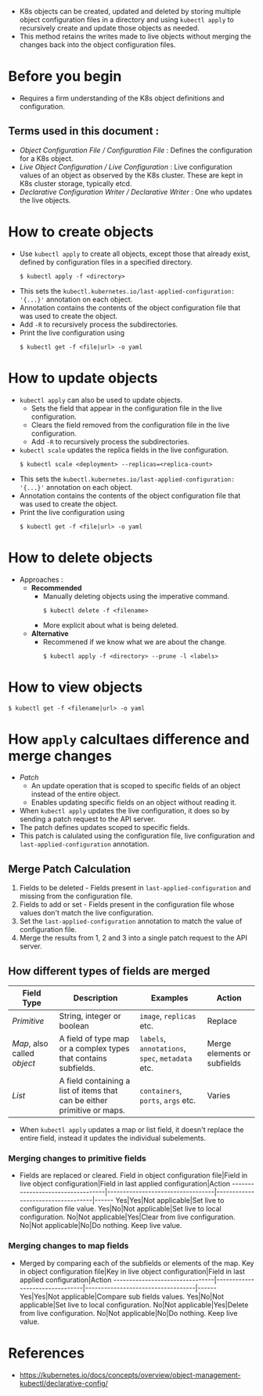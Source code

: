 * K8s objects can be created, updated and deleted by storing multiple object configuration files in a directory and using `kubectl apply` to recursively create and update those objects as needed.
* This method retains the writes made to live objects without merging the changes back into the object configuration files.
# Before you begin
* Requires a firm understanding of the K8s object definitions and configuration.
## Terms used in this document :
* _Object Configuration File / Configuration File_ : Defines the configuration for a K8s object.
* _Live Object Configuration / Live Configuration_ : Live configuration values of an object as observed by the K8s cluster. These are kept in K8s cluster storage, typically etcd.
* _Declarative Configuration Writer / Declarative Writer_ : One who updates the live objects.
# How to create objects
* Use `kubectl apply` to create all objects, except those that already exist, defined by configuration files in a specified directory.
	```
	$ kubectl apply -f <directory>
	```
* This sets the `kubectl.kubernetes.io/last-applied-configuration: '{...}'` annotation on each object.
* Annotation contains the contents of the object configuration file that was used to create the object.
* Add `-R` to recursively process the subdirectories.
* Print the live configuration using
	```
	$ kubectl get -f <file|url> -o yaml
	```
# How to update objects
* `kubectl apply` can also be used to update objects.
	* Sets the field that appear in the configuration file in the live configuration.
	* Clears the field removed from the configuration file in the live configuration.
	* Add `-R` to recursively process the subdirectories.
* `kubectl scale` updates the replica fields in the live configuration.
	```
	$ kubectl scale <deployment> --replicas=<replica-count>
	```
* This sets the `kubectl.kubernetes.io/last-applied-configuration: '{...}'` annotation on each object.
* Annotation contains the contents of the object configuration file that was used to create the object.
* Print the live configuration using
	```
	$ kubectl get -f <file|url> -o yaml
	```
# How to delete objects
* Approaches :
	* __Recommended__
		* Manually deleting objects using the imperative command.
			```
			$ kubectl delete -f <filename>
			```
		* More explicit about what is being deleted.
	* __Alternative__
		* Recommened if we know what we are about the change.
			```
			$ kubectl apply -f <directory> --prune -l <labels>
			```
# How to view objects
```
$ kubectl get -f <filename|url> -o yaml
```
# How `apply` calcultaes difference and merge changes
* _Patch_
	* An update operation that is scoped to specific fields of an object instead of the entire object.
	* Enables updating specific fields on an object without reading it.
* When `kubectl apply` updates the live configuration, it does so by sending a patch request to the API server.
* The patch defines updates scoped to specific fields.
* This patch is calulated using the configuration file, live configuration and `last-applied-configuration` annotation.
## Merge Patch Calculation
1. Fields to be deleted - Fields present in `last-applied-configuration` and missing from the configuration file.
2. Fields to add or set - Fields present in the configuration file whose values don't match the live configuration. 
3. Set the `last-applied-configuration` annotation to match the value of configuration file.
4. Merge the results from 1, 2 and 3 into a single patch request to the API server.
## How different types of fields are merged
Field Type|Description|Examples|Action
----------|-----------|--------|------
_Primitive_|String, integer or boolean|`image`, `replicas` etc.|Replace
_Map_, also called _object_|A field of type map or a complex types that contains subfields.|`labels`, `annotations`, `spec`, `metadata` etc.|Merge elements or subfields
_List_| A field containing a list of items that can be either primitive or maps.|`containers`, `ports`, `args` etc.|Varies
* When `kubectl apply` updates a map or list field, it doesn't replace the entire field, instead it updates the individual subelements.
### Merging changes to primitive fields
* Fields are replaced or cleared.
Field in object configuration file|Field in live object configuration|Field in last applied configuration|Action
----------------------------------|----------------------------------|-----------------------------------|------
Yes|Yes|Not applicable|Set live to configuration file value.
Yes|No|Not applicable|Set live to local configuration.
No|Not applicable|Yes|Clear from live configuration.
No|Not applicable|No|Do nothing. Keep live value.
### Merging changes to map fields
* Merged by comparing each of the subfields or elements of the map.
Key in object configuration file|Key in live object configuration|Field in last applied configuration|Action
--------------------------------|--------------------------------|-----------------------------------|------
Yes|Yes|Not applicable|Compare sub fields values.
Yes|No|Not applicable|Set live to local configuration.
No|Not applicable|Yes|Delete from live configuration.
No|Not applicable|No|Do nothing. Keep live value.
# References
* https://kubernetes.io/docs/concepts/overview/object-management-kubectl/declarative-config/
